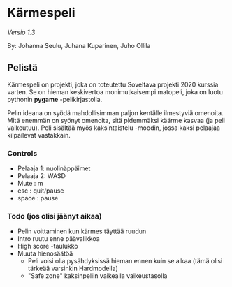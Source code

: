 # Kärmespeli
_Versio 1.3_

By: Johanna Seulu, Juhana Kuparinen, Juho Ollila

## Pelistä

Kärmespeli on projekti, joka on toteutettu Soveltava projekti 2020 kurssia varten.
Se on hieman keskivertoa monimutkaisempi matopeli, joka on luotu 
pythonin __pygame__ -pelikirjastolla.

Pelin ideana on syödä mahdollisimman paljon kentälle ilmestyviä omenoita.
Mitä enemmän on syönyt omenoita, sitä pidemmäksi käärme kasvaa (ja peli vaikeutuu).
Peli sisältää myös kaksintaistelu -moodin, jossa kaksi pelaajaa kilpailevat vastakkain.

### Controls

* Pelaaja 1: nuolinäppäimet
* Pelaaja 2: WASD
* Mute : m
* esc : quit/pause
* space : pause

### Todo (jos olisi jäänyt aikaa)

* Pelin voittaminen kun kärmes täyttää ruudun
* Intro ruutu enne päävalikkoa
* High score -taulukko
* Muuta hienosäätöä
    * Peli voisi olla pysähdyksissä hieman ennen kuin se alkaa
    (tämä olisi tärkeää varsinkin Hardmodella)
    * "Safe zone" kaksinpeliin vaikealla vaikeustasolla